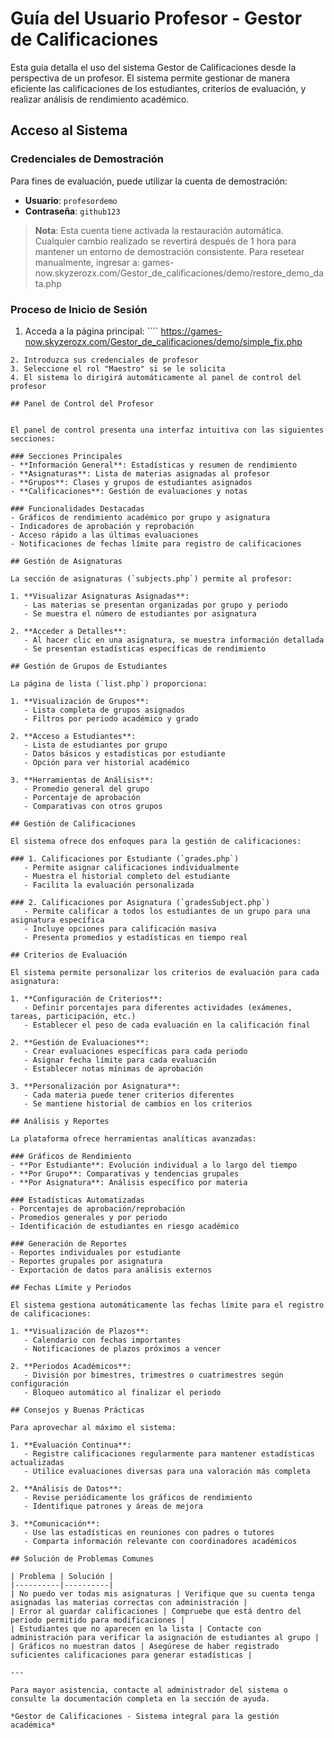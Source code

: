# Guía del Usuario Profesor - Gestor de Calificaciones

Esta guía detalla el uso del sistema Gestor de Calificaciones desde la perspectiva de un profesor. El sistema permite gestionar de manera eficiente las calificaciones de los estudiantes, criterios de evaluación, y realizar análisis de rendimiento académico.

## Acceso al Sistema

### Credenciales de Demostración
Para fines de evaluación, puede utilizar la cuenta de demostración:
- **Usuario**: `profesordemo`
- **Contraseña**: `github123`

> **Nota**: Esta cuenta tiene activada la restauración automática. Cualquier cambio realizado se revertirá después de 1 hora para mantener un entorno de demostración consistente.
Para resetear manualmente, ingresar a: games-now.skyzerozx.com/Gestor_de_calificaciones/demo/restore_demo_data.php

### Proceso de Inicio de Sesión
1. Acceda a la página principal: ````
https://games-now.skyzerozx.com/Gestor_de_calificaciones/demo/simple_fix.php
````
2. Introduzca sus credenciales de profesor
3. Seleccione el rol "Maestro" si se le solicita
4. El sistema lo dirigirá automáticamente al panel de control del profesor

## Panel de Control del Profesor


El panel de control presenta una interfaz intuitiva con las siguientes secciones:

### Secciones Principales
- **Información General**: Estadísticas y resumen de rendimiento
- **Asignaturas**: Lista de materias asignadas al profesor
- **Grupos**: Clases y grupos de estudiantes asignados
- **Calificaciones**: Gestión de evaluaciones y notas

### Funcionalidades Destacadas
- Gráficos de rendimiento académico por grupo y asignatura
- Indicadores de aprobación y reprobación
- Acceso rápido a las últimas evaluaciones
- Notificaciones de fechas límite para registro de calificaciones

## Gestión de Asignaturas

La sección de asignaturas (`subjects.php`) permite al profesor:

1. **Visualizar Asignaturas Asignadas**:
   - Las materias se presentan organizadas por grupo y periodo
   - Se muestra el número de estudiantes por asignatura

2. **Acceder a Detalles**:
   - Al hacer clic en una asignatura, se muestra información detallada
   - Se presentan estadísticas específicas de rendimiento

## Gestión de Grupos de Estudiantes

La página de lista (`list.php`) proporciona:

1. **Visualización de Grupos**:
   - Lista completa de grupos asignados
   - Filtros por periodo académico y grado

2. **Acceso a Estudiantes**:
   - Lista de estudiantes por grupo
   - Datos básicos y estadísticas por estudiante
   - Opción para ver historial académico

3. **Herramientas de Análisis**:
   - Promedio general del grupo
   - Porcentaje de aprobación
   - Comparativas con otros grupos

## Gestión de Calificaciones

El sistema ofrece dos enfoques para la gestión de calificaciones:

### 1. Calificaciones por Estudiante (`grades.php`)
   - Permite asignar calificaciones individualmente
   - Muestra el historial completo del estudiante
   - Facilita la evaluación personalizada

### 2. Calificaciones por Asignatura (`gradesSubject.php`)
   - Permite calificar a todos los estudiantes de un grupo para una asignatura específica
   - Incluye opciones para calificación masiva
   - Presenta promedios y estadísticas en tiempo real

## Criterios de Evaluación

El sistema permite personalizar los criterios de evaluación para cada asignatura:

1. **Configuración de Criterios**:
   - Definir porcentajes para diferentes actividades (exámenes, tareas, participación, etc.)
   - Establecer el peso de cada evaluación en la calificación final

2. **Gestión de Evaluaciones**:
   - Crear evaluaciones específicas para cada periodo
   - Asignar fecha límite para cada evaluación
   - Establecer notas mínimas de aprobación

3. **Personalización por Asignatura**:
   - Cada materia puede tener criterios diferentes
   - Se mantiene historial de cambios en los criterios

## Análisis y Reportes

La plataforma ofrece herramientas analíticas avanzadas:

### Gráficos de Rendimiento
- **Por Estudiante**: Evolución individual a lo largo del tiempo
- **Por Grupo**: Comparativas y tendencias grupales
- **Por Asignatura**: Análisis específico por materia

### Estadísticas Automatizadas
- Porcentajes de aprobación/reprobación
- Promedios generales y por periodo
- Identificación de estudiantes en riesgo académico

### Generación de Reportes
- Reportes individuales por estudiante
- Reportes grupales por asignatura
- Exportación de datos para análisis externos

## Fechas Límite y Periodos

El sistema gestiona automáticamente las fechas límite para el registro de calificaciones:

1. **Visualización de Plazos**:
   - Calendario con fechas importantes
   - Notificaciones de plazos próximos a vencer

2. **Periodos Académicos**:
   - División por bimestres, trimestres o cuatrimestres según configuración
   - Bloqueo automático al finalizar el periodo

## Consejos y Buenas Prácticas

Para aprovechar al máximo el sistema:

1. **Evaluación Continua**:
   - Registre calificaciones regularmente para mantener estadísticas actualizadas
   - Utilice evaluaciones diversas para una valoración más completa

2. **Análisis de Datos**:
   - Revise periódicamente los gráficos de rendimiento
   - Identifique patrones y áreas de mejora

3. **Comunicación**:
   - Use las estadísticas en reuniones con padres o tutores
   - Comparta información relevante con coordinadores académicos

## Solución de Problemas Comunes

| Problema | Solución |
|----------|----------|
| No puedo ver todas mis asignaturas | Verifique que su cuenta tenga asignadas las materias correctas con administración |
| Error al guardar calificaciones | Compruebe que está dentro del periodo permitido para modificaciones |
| Estudiantes que no aparecen en la lista | Contacte con administración para verificar la asignación de estudiantes al grupo |
| Gráficos no muestran datos | Asegúrese de haber registrado suficientes calificaciones para generar estadísticas |

---

Para mayor asistencia, contacte al administrador del sistema o consulte la documentación completa en la sección de ayuda.

*Gestor de Calificaciones - Sistema integral para la gestión académica*
